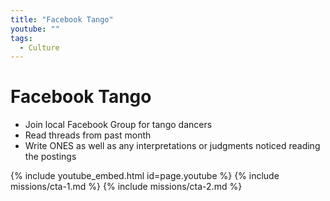 ```yaml
---
title: "Facebook Tango"
youtube: ""
tags:
  - Culture
---
```


# Facebook Tango #

* Join local Facebook Group for tango dancers
* Read threads from past month
* Write ONES as well as any interpretations or judgments noticed reading the postings

{% include youtube_embed.html id=page.youtube %}
{% include missions/cta-1.md %}
{% include missions/cta-2.md %}
